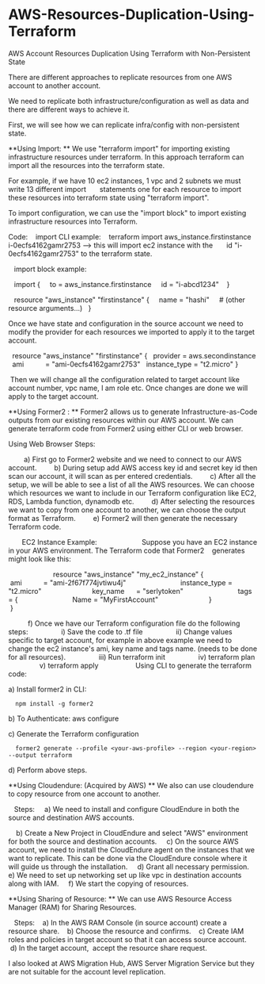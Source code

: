 # AWS-Resources-Duplication-Using-Terraform
AWS Account Resources Duplication Using Terraform with Non-Persistent State

There are different approaches to replicate resources from one AWS account to another account.

We need to replicate both infrastructure/configuration as well as data and there are different ways to achieve it.

First, we will see how we can replicate infra/config with non-persistent state.

**Using Import:
**
We use "terraform import" for importing existing infrastructure resources under terraform. In this approach terraform can import all the resources into the terraform state.

For example, if we have 10 ec2 instances, 1 vpc and 2 subnets we must write 13 different import       statements one for each resource to import these resources into terraform state using "terraform import".

To import configuration, we can use the "import block" to import existing infrastructure resources into Terraform.

Code:
   import CLI example:
   terraform import aws_instance.firstinstance i-0ecfs4162gamr2753 --> this will import ec2 instance with the       id "i-0ecfs4162gamr2753" to the terraform state.

   import block example:

   import {
    to = aws_instance.firstinstance
    id = "i-abcd1234"
   }

   resource "aws_instance" "firstinstance" {
    name = "hashi"
    # (other resource arguments...)
  }

Once we have state and configuration in the source account we need to modify the provider for each resources we imported to apply it to the target account.

  resource "aws_instance" "firstinstance" {
  provider = aws.secondinstance
  ami           = "ami-0ecfs4162gamr2753"
  instance_type = "t2.micro"
}

 Then we will change all the configuration related to target account like account number, vpc name, I am role etc. Once changes are done we will apply to the target account.

**Using Former2 :
**
Former2 allows us to generate Infrastructure-as-Code outputs from our existing resources within our AWS account. We can generate terraform code from Former2 using either CLI or web browser.

Using Web Browser Steps:

        a) First go to Former2 website and we need to connect to our AWS account.
        b) During setup add AWS access key id and secret key id then scan our account, it will scan as per entered credentials.
        c) After all the setup, we will be able to see a list of all the AWS resources. We can choose which resources we want to include in our Terraform configuration like EC2, RDS, Lambda function, dynamodb etc.
        d) After selecting the resources we want to copy from one account to another, we can choose the output format as Terraform.
        e) Former2 will then generate the necessary Terraform code.

       EC2 Instance Example:
                      Suppose you have an EC2 instance in your AWS environment. The Terraform code that Former2    generates might look like this:

                       resource "aws_instance" "my_ec2_instance" {
                         ami           = "ami-2f67f774jvtiwu4j"  
                         instance_type = "t2.micro"
                         key_name      = "serlytoken"
 
                         tags = {
                           Name = "MyFirstAccount"
                         }
                       } 

          f) Once we have our Terraform configuration file do the following steps:
                i) Save the code to .tf file
                ii) Change values specific to target account, for example in above example we need to change the ec2 instance's ami, key name and tags name. (needs to be done for all resources).
                iii) Run terraform init
                iv) terraform plan
                v) terraform apply
               
  Using CLI to generate the terraform code:

a) Install former2 in CLI:

      npm install -g former2

b) To Authenticate: 
      aws configure

c) Generate the Terraform configuration

      former2 generate --profile <your-aws-profile> --region <your-region> --output terraform

d) Perform above steps.



**Using Cloudendure: (Acquired by AWS)
**
We also can use cloudendure to copy resource from one account to another. 

   Steps:
    a) We need to install and configure CloudEndure in both the source and destination AWS accounts.

    b) Create a New Project in CloudEndure and select "AWS" environment for both the source and destination accounts.
    c) On the source AWS account, we need to install the CloudEndure agent on the instances that we want to replicate. This can be done via the CloudEndure console where it will guide us through the installation.
    d) Grant all necessary permission.
    e) We need to set up networking set up like vpc in destination accounts along with IAM.
    f) We start the copying of resources.



**Using Sharing of Resource:
**
We can use AWS Resource Access Manager (RAM) for Sharing Resources.

   Steps:
   a) In the AWS RAM Console (in source account) create a resource share.
   b) Choose the resource and confirms.
   c) Create IAM roles and policies in target account so that it can access source account.
   d) In the target account,  accept the resource share request.

I also looked at AWS Migration Hub, AWS Server Migration Service but they are not suitable for the account level replication.
